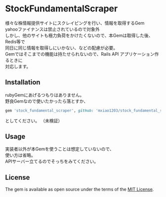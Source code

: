 # StockFundamentalScraper

様々な株情報提供サイトにスクレイピングを行い、情報を取得するGem<br>
yahooファイナンスは禁止されているので対象外<br>
しかし、他のサイトも極力負荷をかけたくないので、本Gemは取得した後、Redis等で<br>
同日に同じ情報を取得しにいかない、などの配慮が必要。<br>
Gemではそこまでの機能は持たせられないので、Rails API アプリケーション作るときに<br>
対応します。<br>

## Installation
rubyGemにあげるつもりはありません。<br>
野良Gemなので使いたかったら落とすか、

```ruby
gem 'stock_fundamental_scraper', github: 'mxiao1203/stock_fundamental_scraper'
```

としてください。
（未検証）

## Usage
実装者以外が本Gemを使うことは想定していないので、<br>
使い方は省略。<br>
APIサーバー立てるのでそっちをみてください。<br>

## License

The gem is available as open source under the terms of the [MIT License](http://opensource.org/licenses/MIT).

